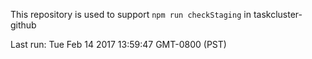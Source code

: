 This repository is used to support `npm run checkStaging` in taskcluster-github

Last run: Tue Feb 14 2017 13:59:47 GMT-0800 (PST)